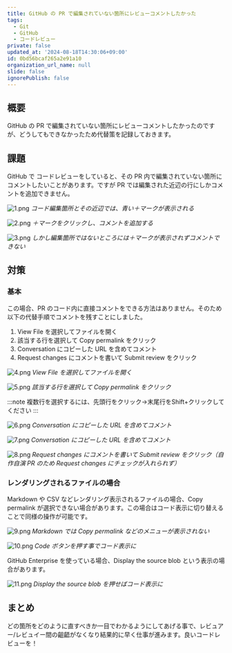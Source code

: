 ```yaml
---
title: GitHub の PR で編集されていない箇所にレビューコメントしたかった
tags:
  - Git
  - GitHub
  - コードレビュー
private: false
updated_at: '2024-08-18T14:30:06+09:00'
id: 0bd56bcaf265a2e91a10
organization_url_name: null
slide: false
ignorePublish: false
---
```


## 概要

GitHub の PR で編集されていない箇所にレビューコメントしたかったのですが、どうしてもできなかったため代替策を記録しておきます。

## 課題

GitHub で コードレビューをしていると、その PR 内で編集されていない箇所にコメントしたいことがあります。ですが PR では編集された近辺の行にしかコメントを追加できません。

![1.png](https://qiita-image-store.s3.ap-northeast-1.amazonaws.com/0/3852183/7a6eb31b-da42-d29c-b436-d7469e23f8dc.png)
*コード編集箇所とその近辺では、青い＋マークが表示される*

![2.png](https://qiita-image-store.s3.ap-northeast-1.amazonaws.com/0/3852183/79a6779f-a553-9810-903a-9051beaa3105.png)
*＋マークをクリックし、コメントを追加する*

![3.png](https://qiita-image-store.s3.ap-northeast-1.amazonaws.com/0/3852183/cb6bcae7-73df-8496-bb91-e4ce73bd73b7.png)
*しかし編集箇所ではないところには＋マークが表示されずコメントできない*

## 対策

### 基本

この場合、PR のコード内に直接コメントをできる方法はありません。そのため以下の代替手順でコメントを残すことにしました。

1. View File を選択してファイルを開く
1. 該当する行を選択して Copy permalink をクリック
1. Conversation にコピーした URL を含めてコメント
1. Request changes にコメントを書いて Submit review をクリック

![4.png](https://qiita-image-store.s3.ap-northeast-1.amazonaws.com/0/3852183/91f84ba6-d89c-4142-3bdf-759c549b448a.png)
*View File を選択してファイルを開く*

![5.png](https://qiita-image-store.s3.ap-northeast-1.amazonaws.com/0/3852183/7869ae3c-d566-b755-13d0-c0059f65a4e1.png)
*該当する行を選択して Copy permalink をクリック*

:::note
複数行を選択するには、先頭行をクリック→末尾行をShift+クリックしてください
:::

![6.png](https://qiita-image-store.s3.ap-northeast-1.amazonaws.com/0/3852183/c3981535-cb67-e1ba-dad1-60a82f6b6425.png)
*Conversation にコピーした URL を含めてコメント*

![7.png](https://qiita-image-store.s3.ap-northeast-1.amazonaws.com/0/3852183/db4ddf21-0f34-45ea-2628-472cd592a10f.png)
*Conversation にコピーした URL を含めてコメント*

![8.png](https://qiita-image-store.s3.ap-northeast-1.amazonaws.com/0/3852183/aea34896-1f3d-8845-439e-b75239c81351.png)
*Request changes にコメントを書いて Submit review をクリック（自作自演 PR のため Request changes にチェックが入れられず）*

### レンダリングされるファイルの場合

Markdown や CSV などレンダリング表示されるファイルの場合、Copy permalink が選択できない場合があります。この場合はコード表示に切り替えることで同様の操作が可能です。

![9.png](https://qiita-image-store.s3.ap-northeast-1.amazonaws.com/0/3852183/1a2eae31-2b23-33f7-784d-2256a016e265.png)
*Markdown では Copy permalink などのメニューが表示されない*

![10.png](https://qiita-image-store.s3.ap-northeast-1.amazonaws.com/0/3852183/f7bc78c0-ce08-d726-a355-4f2aee42b90b.png)
*Code ボタンを押す事でコード表示に*

GitHub Enterprise を使っている場合、Display the source blob という表示の場合があります。

![11.png](https://qiita-image-store.s3.ap-northeast-1.amazonaws.com/0/3852183/6b4ad257-5066-25f3-3089-37acc3a47c9c.png)
*Display the source blob を押せばコード表示に*

## まとめ

どの箇所をどのように直すべきか一目でわかるようにしてあげる事で、レビュアー/レビュイー間の齟齬がなくなり結果的に早く仕事が進みます。良いコードレビューを！
